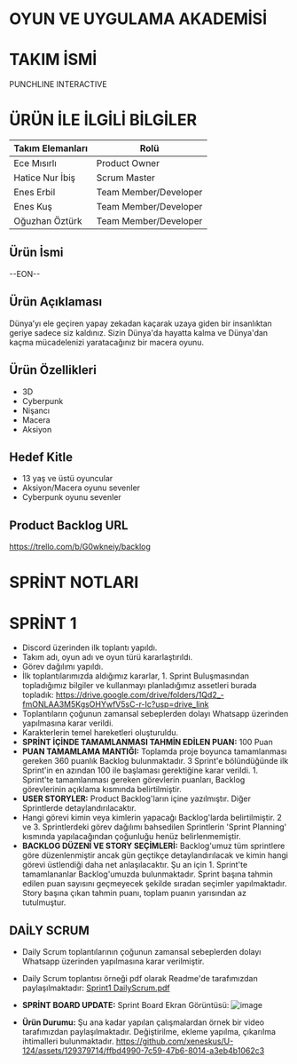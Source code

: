 # OYUN VE UYGULAMA AKADEMİSİ
# TAKIM İSMİ
PUNCHLINE INTERACTIVE
# ÜRÜN İLE İLGİLİ BİLGİLER
| Takım Elemanları | Rolü |
| ------------- | ------------- |
| Ece Mısırlı | Product Owner | 
| Hatice Nur İbiş | Scrum Master |    
| Enes Erbil | Team Member/Developer | 
| Enes Kuş | Team Member/Developer | 
| Oğuzhan Öztürk | Team Member/Developer |
## Ürün İsmi
--EON--
## Ürün Açıklaması
Dünya’yı ele geçiren yapay zekadan kaçarak uzaya giden bir insanlıktan geriye sadece siz kaldınız. Sizin Dünya'da hayatta kalma ve Dünya'dan kaçma mücadelenizi yaratacağınız bir macera oyunu.
## Ürün Özellikleri
- 3D
- Cyberpunk
- Nişancı
- Macera
- Aksiyon
## Hedef Kitle 
- 13 yaş ve üstü oyuncular
- Aksiyon/Macera oyunu sevenler
- Cyberpunk oyunu sevenler
## Product Backlog URL
https://trello.com/b/G0wkneiy/backlog

# SPRİNT NOTLARI
# SPRİNT 1
- Discord üzerinden ilk toplantı yapıldı.
- Takım adı, oyun adı ve oyun türü kararlaştırıldı.
- Görev dağılımı yapıldı.
- İlk toplantılarımızda aldığımız kararlar, 1. Sprint Buluşmasından topladığımız bilgiler ve kullanmayı planladığımız assetleri burada topladık: https://drive.google.com/drive/folders/1Qd2_-fmONLAA3M5KgsOHYwfV5sC-r-Ic?usp=drive_link 
- Toplantıların çoğunun zamansal sebeplerden dolayı Whatsapp üzerinden yapılmasına karar verildi.
- Karakterlerin temel hareketleri oluşturuldu.
- **SPRİNT İÇİNDE TAMAMLANMASI TAHMİN EDİLEN PUAN:** 100 Puan
- **PUAN TAMAMLAMA MANTIĞI:** Toplamda proje boyunca tamamlanması gereken 360 puanlık Backlog bulunmaktadır. 3 Sprint'e bölündüğünde ilk Sprint'in en azından 100 ile başlaması gerektiğine karar verildi. 1. Sprint'te tamamlanması gereken görevlerin puanları, Backlog görevlerinin açıklama kısmında belirtilmiştir.
- **USER STORYLER:** Product Backlog'ların içine yazılmıştır. Diğer Sprintlerde detaylandırılacaktır.
- Hangi görevi kimin veya kimlerin yapacağı Backlog'larda belirtilmiştir. 2 ve 3. Sprintlerdeki görev dağılımı bahsedilen Sprintlerin 'Sprint Planning' kısmında yapılacağından çoğunluğu henüz belirlenmemiştir. 
- **BACKLOG DÜZENİ VE STORY SEÇİMLERİ:** Backlog'umuz tüm sprintlere göre düzenlenmiştir ancak gün geçtikçe detaylandırılacak ve kimin hangi görevi üstlendiği daha net anlaşılacaktır. Şu an için 1. Sprint'te tamamlananlar Backlog'umuzda bulunmaktadır. Sprint başına tahmin edilen puan sayısını geçmeyecek şekilde sıradan seçimler yapılmaktadır. Story başına çıkan tahmin puanı, toplam puanın yarısından az tutulmuştur.

## DAİLY SCRUM
- Daily Scrum toplantılarının çoğunun zamansal sebeplerden dolayı Whatsapp üzerinden yapılmasına karar verilmiştir.
- Daily Scrum toplantısı örneği pdf olarak Readme'de tarafımızdan paylaşılmaktadır: 
[Sprint1 DailyScrum.pdf](https://github.com/xeneskus/U-124/files/11782581/Sprint1.DailyScrum.pdf)

- **SPRİNT BOARD UPDATE:** Sprint Board Ekran Görüntüsü: ![image](https://github.com/xeneskus/U-124/assets/129379714/4c543576-e3a1-485d-a927-07e960837e8f)
- **Ürün Durumu:** Şu ana kadar yapılan çalışmalardan örnek bir video tarafımızdan paylaşılmaktadır. Değiştirilme, ekleme yapılma, çıkarılma ihtimalleri bulunmaktadır.
https://github.com/xeneskus/U-124/assets/129379714/ffbd4990-7c59-47b6-8014-a3eb4b1062c3



